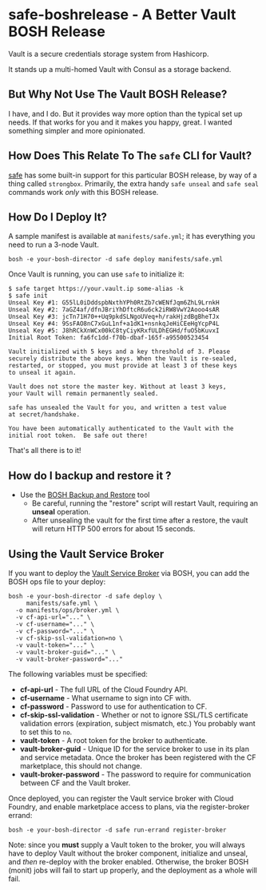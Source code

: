 # safe-boshrelease - A Better Vault BOSH Release

Vault is a secure credentials storage system from Hashicorp.

It stands up a multi-homed Vault with Consul as a storage backend.

## But Why Not Use The Vault BOSH Release?

I have, and I do.  But it provides way more option than the
typical set up needs.  If that works for you and it makes you
happy, great.  I wanted something simpler and more opinionated.

## How Does This Relate To The `safe` CLI for Vault?

[safe][safe] has some built-in support for this particular BOSH
release, by way of a thing called `strongbox`.  Primarily, the
extra handy `safe unseal` and `safe seal` commands work _only_
with this BOSH release.

## How Do I Deploy It?

A sample manifest is available at `manifests/safe.yml`; it has
everything you need to run a 3-node Vault.

```
bosh -e your-bosh-director -d safe deploy manifests/safe.yml
```

Once Vault is running, you can use `safe` to initialize it:

```
$ safe target https://your.vault.ip some-alias -k
$ safe init
Unseal Key #1: G55lL0iDddspbNxthYPh0RtZb7cWENfJqm6ZhL9LrnkH
Unseal Key #2: 7aGZ4af/dfnJBriYhDftcR6u6ck2iRW8VwY2Aooo4sAR
Unseal Key #3: jcTn71H70++Uq9pkdSLNgoUVeq+h/rakHjzdBgBheTJx
Unseal Key #4: 9SsFAO8nC7xGuL1nf+a1dK1+nsnkqJeHiCEeHgYcpP4L
Unseal Key #5: J8hRCkXnWCx00kC8tyCiyKRxfULDhEGHd/fuO5bKuvxI
Initial Root Token: fa6fc1dd-f70b-dbaf-165f-a95500523454

Vault initialized with 5 keys and a key threshold of 3. Please
securely distribute the above keys. When the Vault is re-sealed,
restarted, or stopped, you must provide at least 3 of these keys
to unseal it again.

Vault does not store the master key. Without at least 3 keys,
your Vault will remain permanently sealed.

safe has unsealed the Vault for you, and written a test value
at secret/handshake.

You have been automatically authenticated to the Vault with the
initial root token.  Be safe out there!
```

That's all there is to it!

## How do I backup and restore it ?

* Use the [BOSH Backup and Restore][bbr] tool
  * Be careful, running the "restore" script will restart Vault, requiring an **unseal** operation.
  * After unsealing the vault for the first time after a restore, the vault will return HTTP 500 errors for about 15 seconds.

## Using the Vault Service Broker

If you want to deploy the [Vault Service Broker][sb] via BOSH, you
can add the BOSH ops file to your deploy:

```
bosh -e your-bosh-director -d safe deploy \
     manifests/safe.yml \
  -o manifests/ops/broker.yml \
  -v cf-api-url="..." \
  -v cf-username="..." \
  -v cf-password="..." \
  -v cf-skip-ssl-validation=no \
  -v vault-token="..." \
  -v vault-broker-guid="..." \
  -v vault-broker-password="..."
```

The following variables must be specified:

- **cf-api-url** - The full URL of the Cloud Foundry API.
- **cf-username** - What username to sign into CF with.
- **cf-password** - Password to use for authentication to CF.
- **cf-skip-ssl-validation** - Whether or not to ignore SSL/TLS
  certificate validation errors (expiration, subject mismatch,
  etc.)  You probably want to set this to `no`.
- **vault-token** - A root token for the broker to authenticate.
- **vault-broker-guid** - Unique ID for the service broker to use
  in its plan and service metadata.  Once the broker has been
  registered with the CF marketplace, this should not change.
- **vault-broker-password** - The password to require for
  communication between CF and the Vault broker.

Once deployed, you can register the Vault service broker with
Cloud Foundry, and enable marketplace access to plans, via the
register-broker errand:

```
bosh -e your-bosh-director -d safe run-errand register-broker
```

Note: since you **must** supply a Vault token to the broker, you
will always have to deploy Vault without the broker component,
initialize and unseal, and _then_ re-deploy with the broker
enabled.  Otherwise, the broker BOSH (monit) jobs will fail to
start up properly, and the deployment as a whole will fail.

[safe]: https://github.com/starkandwayne/safe
[sb]:   https://github.com/cloudfoundry-community/vault-broker
[bbr]:  https://docs.cloudfoundry.org/bbr/

